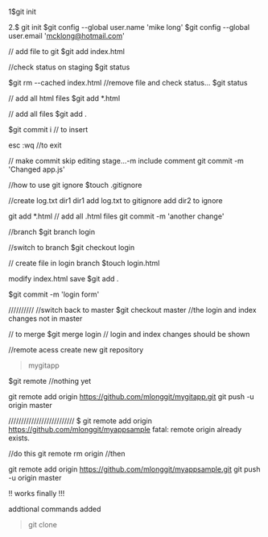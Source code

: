 1$git init

2.$ git init
$git config --global user.name 'mike long'
$git config --global user.email 'mcklong@hotmail.com'

// add file to git
$git add index.html

//check status on staging
$git status

$git rm --cached index.html
//remove file and check status...
$git status

// add all html files
$git add *.html

// add all files
$git add .

$git commit
i    // to insert

esc
:wq  //to exit

// make commit skip editing stage...-m include comment 
git commit -m 'Changed app.js'


//how to use git ignore
$touch .gitignore


//create log.txt dir1 dir1
add log.txt to gitignore 
add dir2 to ignore

git add *.html // add all .html files
git commit -m 'another change'

//branch
$git branch login

//switch to branch
$git checkout login

// create file in login branch
$touch login.html

modify index.html
save
$git add .

$git commit -m 'login form'


//////////
//switch back to master
$git checkout  master
//the login and index changes not in master

// to merge
$git merge login
// login and index changes should be shown


//remote acess
create new git repository
>mygitapp


$git remote //nothing yet

git remote add origin https://github.com/mlonggit/mygitapp.git
git push -u origin master


//////////////////////////
$ git remote add origin https://github.com/mlonggit/myappsample
fatal: remote origin already exists.

//do this
git remote rm origin
//then

git remote add origin https://github.com/mlonggit/myappsample.git
git push -u origin master

!! works finally !!!

addtional commands added
> git clone 
